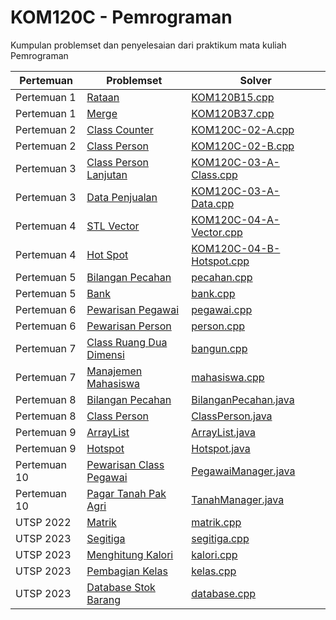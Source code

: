 # KOM120C - Pemrograman
Kumpulan problemset dan penyelesaian dari praktikum mata kuliah Pemrograman


| Pertemuan | Problemset | Solver |
|---|---|---|
| Pertemuan 1 | [Rataan](problemset/prob-KOM120B15%20-%20Rataan%20Bilangan.pdf) | [KOM120B15.cpp](solver/KOM120B15.cpp) |
| Pertemuan 1 | [Merge](problemset/prob-KOM120B37%20-%20Merge%20Menggunakan%20DMA.pdf) | [KOM120B37.cpp](solver/KOM120B37.cpp) |
| Pertemuan 2 | [Class Counter](problemset/prob-KOM120C-02-A-Class%20Counter.pdf) | [KOM120C-02-A.cpp](solver/KOM120C-02-A.cpp) |
| Pertemuan 2 | [Class Person](problemset/prob-KOM120C-02-B-Class%20Person.pdf) | [KOM120C-02-B.cpp](solver/KOM120C-02-B.cpp) |
| Pertemuan 3 | [Class Person Lanjutan](problemset/prob-KOM120C-03-A-Class%20Person%20Lanjutan.pdf) | [KOM120C-03-A-Class.cpp](solver/KOM120C-03-A-Class.cpp) |
| Pertemuan 3 | [Data Penjualan](problemset/prob-KOM120C-03-A-Data%20Penjualan.pdf) | [KOM120C-03-A-Data.cpp](solver/KOM120C-03-A-Data.cpp) |
| Pertemuan 4 | [STL Vector](problemset/prob-KOM120C-04-A-Vector.pdf) | [KOM120C-04-A-Vector.cpp](solver/KOM120C-04-A-Vector.cpp) |
| Pertemuan 4 | [Hot Spot](problemset/prob-KOM120C-04-B-HotSpot.pdf) | [KOM120C-04-B-Hotspot.cpp](solver/KOM120C-04-B-HotSpot.cpp) |
| Pertemuan 5 | [Bilangan Pecahan](problemset/pecahan.md) | [pecahan.cpp](solver/pecahan.cpp) |
| Pertemuan 5 | [Bank](problemset/bank.md) | [bank.cpp](solver/bank.cpp) |
| Pertemuan 6 | [Pewarisan Pegawai](problemset/prob-KOM120C-06-A-Pewarisan%20Class%20Pegawai.pdf) | [pegawai.cpp](solver/pegawai.cpp) |
| Pertemuan 6 | [Pewarisan Person](problemset/prob-KOM120C-06-B-Pewarisan%20Class%20Person.pdf) | [person.cpp](solver/person.cpp) |
| Pertemuan 7 | [Class Ruang Dua Dimensi](problemset/bangun.md) | [bangun.cpp](solver/bangun.cpp) |
| Pertemuan 7 | [Manajemen Mahasiswa](problemset/mahasiswa.md) | [mahasiswa.cpp](solver/mahasiswa.cpp) |
| Pertemuan 8 | [Bilangan Pecahan](problemset/BilanganPecahan.md) | [BilanganPecahan.java](solver/BilanganPecahan.java) |
| Pertemuan 8 | [Class Person](problemset/ClassPerson.md) | [ClassPerson.java](solver/ClassPerson.java) |
| Pertemuan 9 | [ArrayList](problemset/ArrayList.md) | [ArrayList.java](solver/ArrayList.java) |
| Pertemuan 9 | [Hotspot](problemset/Hotspot.md) | [Hotspot.java](solver/Hotspot.java) |
| Pertemuan 10 | [Pewarisan Class Pegawai](problemset/PegawaiManager.md) | [PegawaiManager.java](solver/PegawaiManager.java) |
| Pertemuan 10 | [Pagar Tanah Pak Agri](problemset/TanahManager.md) | [TanahManager.java](solver/TanahManager.java) |
| UTSP 2022 | [Matrik](problemset/matrik.md) | [matrik.cpp](solver/matrik.cpp) |
| UTSP 2023 | [Segitiga](problemset/segitiga.md) | [segitiga.cpp](solver/segitiga.cpp) |
| UTSP 2023 | [Menghitung Kalori](problemset/kalori.md) | [kalori.cpp](solver/kalori.cpp) |
| UTSP 2023 | [Pembagian Kelas](problemset/kelas.md) | [kelas.cpp](solver/kelas.cpp) |
| UTSP 2023 | [Database Stok Barang](problemset/database.md) | [database.cpp](solver/database.cpp) |